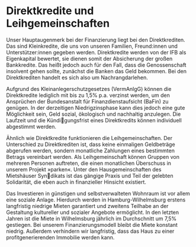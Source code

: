 # Direktkredite und Leihgemeinschaften 

Unser Hauptaugenmerk bei der Finanzierung liegt bei den Direktkrediten. Das sind Kleinkredite, die uns von unseren Familien, Freund:innen und Unterstützer:innen gegeben werden. Direktkredite werden von der IFB als Eigenkapital bewertet, sie dienen somit der Absicherung der großen Bankkredite. Das heißt jedoch auch für den Fall, dass die Genossenschaft insolvent gehen sollte, zunächst die Banken das Geld bekommen. Bei den Direktkrediten handelt es sich also um Nachrangdarlehen.


Aufgrund des Kleinanlegerschutzgesetzes (VermAnlgG) können die Direktkredite lediglich mit bis zu 1,5% p.a. verzinst werden, um den Ansprüchen der Bundesanstalt für Finanzdienstaufsicht (BaFin) zu genügen. In der derzeitigen Niedrigzinsphase kann dies jedoch eine gute Möglichkeit sein, Geld sozial, ökologisch und nachhaltig anzulegen. Die Laufzeit und die Kündigungsfrist eines Direktkredits können individuell abgestimmt werden.


Ähnlich wie Direktkredite funktionieren die Leihgemeinschaften. Der Unterschied zu Direktkrediten ist, dass keine einmaligen Geldbeträge abgerufen werden, sondern monatliche Zahlungen eines bestimmten Betrags vereinbart werden. Als Leihgemeinschaft können Gruppen von mehreren Personen auftreten, die einen monatlichen Überschuss in unserem Projekt »parken«. Unter den Hausgemeinschaften des Mietshäuser Syndikats ist das gängige Praxis und Teil der gelebten Solidarität, die eben auch in finanzieller Hinsicht existiert.


Das Investieren in günstigen und selbstverwalteten Wohnraum ist vor allem eine soziale Anlage. Hierdurch werden in Hamburg-Wilhelmsburg erstens langfristig niedrige Mieten garantiert und zweitens Teilhabe an der Gestaltung kultureller und sozialer Angebote ermöglicht. In den letzten Jahren ist die Miete in Wilhelmsburg jährlich im Durchschnitt um 7,5% gestiegen. Bei unserem Finanzierungsmodell bleibt die Miete konstant niedrig. Außerdem verhindern wir langfristig, dass das Haus zu einer profitgenerierenden Immobilie werden kann.

